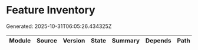 # Feature Inventory
Generated: 2025-10-31T06:05:26.434325Z

| Module | Source | Version | State | Summary | Depends | Path |
|---|---|---|---|---|---|---|
